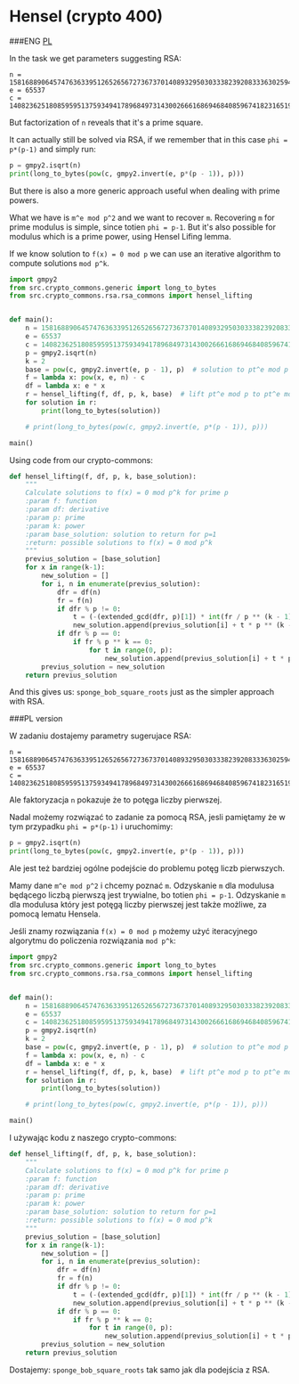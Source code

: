 # Hensel (crypto 400)

###ENG
[PL](#pl-version)

In the task we get parameters suggesting RSA:

```
n = 158168890645747636339512652656727367370140893295030333823920833363025940906055891357316994482461476576118114207681214323912652527927215053128809927932495206979837034713724140745400652922252749994983891690894724877897453440237829719520264826887839607084620792280551479756249230842706713662875715392719130358089
e = 65537
c = 140823625180859595137593494178968497314300266616869468408596741823165198698204065579249727536890649445240801729293482339393915146972721826733382396566284303449925618355682242041225432010603850355326962069585919704623290128021782032477132287121179121257196031074006842188551083381364957799238533440938240326919
```

But factorization of `n` reveals that it's a prime square.

It can actually still be solved via RSA, if we remember that in this case `phi = p*(p-1)` and simply run:

```python
p = gmpy2.isqrt(n)
print(long_to_bytes(pow(c, gmpy2.invert(e, p*(p - 1)), p)))
```

But there is also a more generic approach useful when dealing with prime powers.

What we have is `m^e mod p^2` and we want to recover `m`.
Recovering `m` for prime modulus is simple, since totien `phi = p-1`.
But it's also possible for modulus which is a prime power, using Hensel Lifing lemma.

If we know solution to `f(x) = 0 mod p` we can use an iterative algorithm to compute solutions `mod p^k`.

```python
import gmpy2
from src.crypto_commons.generic import long_to_bytes
from src.crypto_commons.rsa.rsa_commons import hensel_lifting


def main():
    n = 158168890645747636339512652656727367370140893295030333823920833363025940906055891357316994482461476576118114207681214323912652527927215053128809927932495206979837034713724140745400652922252749994983891690894724877897453440237829719520264826887839607084620792280551479756249230842706713662875715392719130358089
    e = 65537
    c = 140823625180859595137593494178968497314300266616869468408596741823165198698204065579249727536890649445240801729293482339393915146972721826733382396566284303449925618355682242041225432010603850355326962069585919704623290128021782032477132287121179121257196031074006842188551083381364957799238533440938240326919
    p = gmpy2.isqrt(n)
    k = 2
    base = pow(c, gmpy2.invert(e, p - 1), p)  # solution to pt^e mod p
    f = lambda x: pow(x, e, n) - c
    df = lambda x: e * x
    r = hensel_lifting(f, df, p, k, base)  # lift pt^e mod p to pt^e mod p^k
    for solution in r:
        print(long_to_bytes(solution))

    # print(long_to_bytes(pow(c, gmpy2.invert(e, p*(p - 1)), p)))

main()

```

Using code from our crypto-commons:

```python
def hensel_lifting(f, df, p, k, base_solution):
    """
    Calculate solutions to f(x) = 0 mod p^k for prime p
    :param f: function
    :param df: derivative
    :param p: prime
    :param k: power
    :param base_solution: solution to return for p=1
    :return: possible solutions to f(x) = 0 mod p^k
    """
    previus_solution = [base_solution]
    for x in range(k-1):
        new_solution = []
        for i, n in enumerate(previus_solution):
            dfr = df(n)
            fr = f(n)
            if dfr % p != 0:
                t = (-(extended_gcd(dfr, p)[1]) * int(fr / p ** (k - 1))) % p
                new_solution.append(previus_solution[i] + t * p ** (k - 1))
            if dfr % p == 0:
                if fr % p ** k == 0:
                    for t in range(0, p):
                        new_solution.append(previus_solution[i] + t * p ** (k - 1))
        previus_solution = new_solution
    return previus_solution
```

And this gives us: `sponge_bob_square_roots` just as the simpler approach with RSA.

###PL version

W zadaniu dostajemy parametry sugerujace RSA:

```
n = 158168890645747636339512652656727367370140893295030333823920833363025940906055891357316994482461476576118114207681214323912652527927215053128809927932495206979837034713724140745400652922252749994983891690894724877897453440237829719520264826887839607084620792280551479756249230842706713662875715392719130358089
e = 65537
c = 140823625180859595137593494178968497314300266616869468408596741823165198698204065579249727536890649445240801729293482339393915146972721826733382396566284303449925618355682242041225432010603850355326962069585919704623290128021782032477132287121179121257196031074006842188551083381364957799238533440938240326919
```

Ale faktoryzacja `n` pokazuje że to potęga liczby pierwszej.

Nadal możemy rozwiązać to zadanie za pomocą RSA, jesli pamiętamy że w tym przypadku `phi = p*(p-1)` i uruchomimy:

```python
p = gmpy2.isqrt(n)
print(long_to_bytes(pow(c, gmpy2.invert(e, p*(p - 1)), p)))
```

Ale jest też bardziej ogólne podejście do problemu potęg liczb pierwszych.

Mamy dane `m^e mod p^2` i chcemy poznać `m`.
Odzyskanie `m` dla modulusa będącego liczbą pierwszą jest trywialne, bo totien `phi = p-1`.
Odzyskanie `m` dla modulusa który jest potęgą liczby pierwszej jest także możliwe, za pomocą lematu Hensela.

Jeśli znamy rozwiązania `f(x) = 0 mod p` możemy użyć iteracyjnego algorytmu do policzenia rozwiązania `mod p^k`:

```python
import gmpy2
from src.crypto_commons.generic import long_to_bytes
from src.crypto_commons.rsa.rsa_commons import hensel_lifting


def main():
    n = 158168890645747636339512652656727367370140893295030333823920833363025940906055891357316994482461476576118114207681214323912652527927215053128809927932495206979837034713724140745400652922252749994983891690894724877897453440237829719520264826887839607084620792280551479756249230842706713662875715392719130358089
    e = 65537
    c = 140823625180859595137593494178968497314300266616869468408596741823165198698204065579249727536890649445240801729293482339393915146972721826733382396566284303449925618355682242041225432010603850355326962069585919704623290128021782032477132287121179121257196031074006842188551083381364957799238533440938240326919
    p = gmpy2.isqrt(n)
    k = 2
    base = pow(c, gmpy2.invert(e, p - 1), p)  # solution to pt^e mod p
    f = lambda x: pow(x, e, n) - c
    df = lambda x: e * x
    r = hensel_lifting(f, df, p, k, base)  # lift pt^e mod p to pt^e mod p^k
    for solution in r:
        print(long_to_bytes(solution))

    # print(long_to_bytes(pow(c, gmpy2.invert(e, p*(p - 1)), p)))

main()

```

I używając kodu z naszego crypto-commons:

```python
def hensel_lifting(f, df, p, k, base_solution):
    """
    Calculate solutions to f(x) = 0 mod p^k for prime p
    :param f: function
    :param df: derivative
    :param p: prime
    :param k: power
    :param base_solution: solution to return for p=1
    :return: possible solutions to f(x) = 0 mod p^k
    """
    previus_solution = [base_solution]
    for x in range(k-1):
        new_solution = []
        for i, n in enumerate(previus_solution):
            dfr = df(n)
            fr = f(n)
            if dfr % p != 0:
                t = (-(extended_gcd(dfr, p)[1]) * int(fr / p ** (k - 1))) % p
                new_solution.append(previus_solution[i] + t * p ** (k - 1))
            if dfr % p == 0:
                if fr % p ** k == 0:
                    for t in range(0, p):
                        new_solution.append(previus_solution[i] + t * p ** (k - 1))
        previus_solution = new_solution
    return previus_solution
```

Dostajemy: `sponge_bob_square_roots` tak samo jak dla podejścia z RSA.
